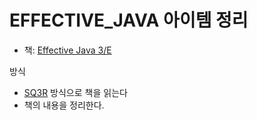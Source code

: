 # EFFECTIVE_JAVA 아이템 정리

- 책: [Effective Java 3/E](https://github.com/Backend-in-Book/23-4-effective_java.git)

방식

- [SQ3R](https://en.wikipedia.org/wiki/SQ3R) 방식으로 책을 읽는다
- 책의 내용을 정리한다.
